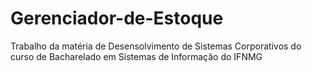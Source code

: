 # Gerenciador-de-Estoque
Trabalho da matéria de Desensolvimento de Sistemas Corporativos do curso de Bacharelado em Sistemas de Informação do IFNMG
